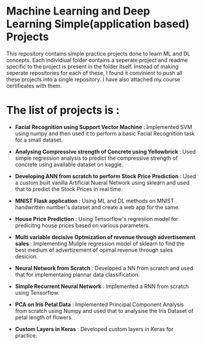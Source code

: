 # Machine Learning and Deep Learning Simple(application based) Projects
This repository contains simple practice projects done to learn ML and DL concepts. Each individiual folder contains a seperate project and readme specific to the project is present in the folder itself. Instead of making seperate repositories for each of these, I found it convinient to push all these projects into a single repository. 
I have also attached my course certificates with them.

# The list of projects is :

  * **__Facial Recognition using Support Vector Machine__** : Implemented SVM using numpy and then used it to perform a basic Facial Recognition task for a small dataset.
  
  * **__Analysing Compressive strength of Concrete using Yellowbrick__** : Used simple regression analysis to predict the compressive strength of concrete using available dataset on kaggle.
  
  * **__Developing ANN from scratch to perform Stock Price Prediction__** : Used a custom built vanilla Artificial Nueral Network using sklearn and used that to predict the Stock Prices in real time.
  
  * **__MNIST Flask application__** : Using ML and DL methods on MNIST handwritten number's dataset and create a web app for the same. 
  
  * **__House Price Prediction__** : Using Tensorflow's regresiion model for predicitng house prices based on various parameters. 
  
  * **__Multi variable decisive Optmization of revenue through advertisement sales__** : Implementing Muliple regression model of sklearn to find the best medium of advertizement of opimal revenue through sales desicion. 
  
  * **__Neural Network from Scratch__** : Developed a NN from scratch and used that for implementaing plannar data classification.
  
  * **__Simple Recurrent Neural Network__** : Implemented a RNN from scratch using Tensorflow.
  
  * **__PCA on Iris Petal Data__** : Implemented Principal Component Analysis from scratch using Numpy and used that to analysise the Iris Dataset of petal length of flowers. 
  
  * **__Custom Layers in Keras__** : Developed custom layers in Keras for practice.
